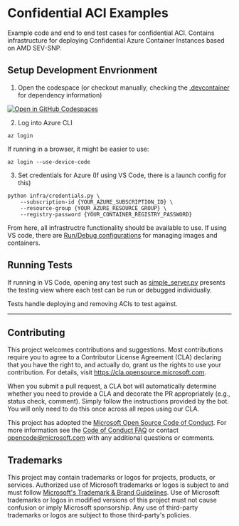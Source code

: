# Confidential ACI Examples

Example code and end to end test cases for confidential ACI. Contains infrastructure for deploying Confidential Azure Container Instances based on AMD SEV-SNP.



## Setup Development Envrionment

1. Open the codespace (or checkout manually, checking the [.devcontainer](devcontainer) for dependency information)

[![Open in GitHub Codespaces](https://github.com/codespaces/badge.svg)](https://github.com/codespaces/new?hide_repo_select=true&ref=main&repo=616412316&machine=standardLinux32gb&devcontainer_path=.devcontainer%2Fdevcontainer.json&location=WestEurope)

2. Log into Azure CLI

```
az login
```

If running in a browser, it might be easier to use:

```
az login --use-device-code
```

3. Set credentials for Azure (If using VS Code, there is a launch config for this)

```
python infra/credentials.py \
    --subscription-id {YOUR_AZURE_SUBSCRIPTION_ID} \
    --resource-group {YOUR_AZURE_RESOURCE_GROUP} \
    --registry-password {YOUR_CONTAINER_REGISTRY_PASSWORD}
```

From here, all infrastructre functionality should be available to use. If using VS code, there are [Run/Debug configurations](.vscode/launch.json) for managing images and containers.

## Running Tests

If running in VS Code, opening any test such as [simple_server.py](tests/simple_server.py) presents the testing view where each test can be run or debugged individually.

Tests handle deploying and removing ACIs to test against.

----------------

## Contributing

This project welcomes contributions and suggestions.  Most contributions require you to agree to a
Contributor License Agreement (CLA) declaring that you have the right to, and actually do, grant us
the rights to use your contribution. For details, visit https://cla.opensource.microsoft.com.

When you submit a pull request, a CLA bot will automatically determine whether you need to provide
a CLA and decorate the PR appropriately (e.g., status check, comment). Simply follow the instructions
provided by the bot. You will only need to do this once across all repos using our CLA.

This project has adopted the [Microsoft Open Source Code of Conduct](https://opensource.microsoft.com/codeofconduct/).
For more information see the [Code of Conduct FAQ](https://opensource.microsoft.com/codeofconduct/faq/) or
contact [opencode@microsoft.com](mailto:opencode@microsoft.com) with any additional questions or comments.

## Trademarks

This project may contain trademarks or logos for projects, products, or services. Authorized use of Microsoft
trademarks or logos is subject to and must follow
[Microsoft's Trademark & Brand Guidelines](https://www.microsoft.com/en-us/legal/intellectualproperty/trademarks/usage/general).
Use of Microsoft trademarks or logos in modified versions of this project must not cause confusion or imply Microsoft sponsorship.
Any use of third-party trademarks or logos are subject to those third-party's policies.
